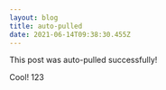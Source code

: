```yaml
---
layout: blog
title: auto-pulled
date: 2021-06-14T09:38:30.455Z
---
```

This post was auto-pulled successfully!

Cool! 123